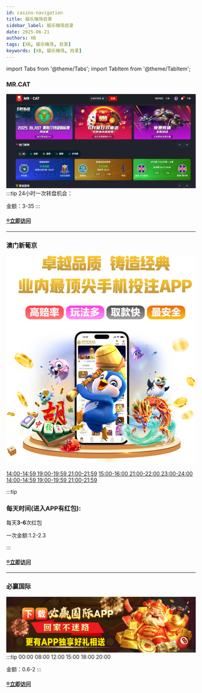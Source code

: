 ```yaml
---
id: casino-navigation
title: 娱乐赌场目录
sidebar_label: 娱乐赌场目录
date: 2025-06-21
authors: XB
tags: [XB, 娱乐赌场, 目录]
keywords: [XB, 娱乐赌场, 目录]
---
```


import Tabs from '@theme/Tabs';
import TabItem from '@theme/TabItem';

### MR.CAT
![image-casino1](casino-navigation.assets/image-casino1.png)
:::tip
24小时一次转盘机会：   

金额：3-35
:::

#### [®️立即访问](https://www.mrc66.com/register?inviteCode=18901368)

---

### 澳门新葡京
![image-casino2](casino-navigation.assets/image-casion2.png)


<Tabs className="unique-tabs">

  <TabItem value="4466">
  <a href="https://vip22.4466hh9.com/?id=436793134">14:00-14:59 19:00-19:59 21:00-21:59</a></TabItem>
  <TabItem value="1595"><a href="https://174.35.80.212:5029/?dl=3de6w3">15:00-16:00 21:00-22:00 23:00-24:00</a></TabItem>
  <TabItem value="445"><a href="https://kaetnxq7x.445a.vip:5029/?dl=9t37by">14:00-14:59 19:00-19:59 21:00-21:59</a></TabItem>
</Tabs>



:::tip
### 每天时间(进入APP有红包):

每天**3-6**次红包   

一次金额:1.2-2.3    

:::

#### [®️立即访问](https://ssvip.4466ll9.com:5002/?id=436793134)

---

### 必赢国际
![image-casino1](casino-navigation.assets/biying.gif)
:::tip
00:00
08:00
12:00
15:00
18:00
20:00  

金额：0.6-2
:::

#### [®️立即访问](https://146.103.87.113:5002/?dl=92so08)




